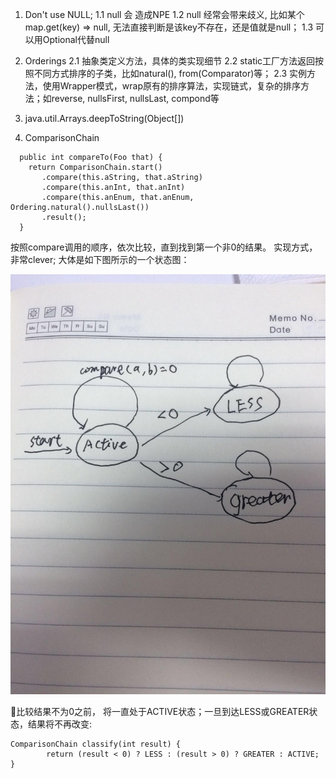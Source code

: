 1. Don't use NULL;
  1.1 null 会 造成NPE
  1.2 null 经常会带来歧义, 比如某个map.get(key) => null, 无法直接判断是该key不存在，还是值就是null；
  1.3 可以用Optional代替null

2. Orderings
  2.1 抽象类定义方法，具体的类实现细节
  2.2 static工厂方法返回按照不同方式排序的子类，比如natural(), from(Comparator)等；
  2.3 实例方法，使用Wrapper模式，wrap原有的排序算法，实现链式，复杂的排序方法；如reverse, nullsFirst, nullsLast, compond等

3. java.util.Arrays.deepToString(Object[])

4. ComparisonChain

  ```
    public int compareTo(Foo that) {
      return ComparisonChain.start()
         .compare(this.aString, that.aString)
         .compare(this.anInt, that.anInt)
         .compare(this.anEnum, that.anEnum, Ordering.natural().nullsLast())
         .result();
    }

  ```
  按照compare调用的顺序，依次比较，直到找到第一个非0的结果。
  实现方式，非常clever; 大体是如下图所示的一个状态图：
  
  ![comparisonchain](../images/ComparisonChain.jpg?raw=true "ComparisonChain")

  比较结果不为0之前， 将一直处于ACTIVE状态；一旦到达LESS或GREATER状态，结果将不再改变:

  ```
  ComparisonChain classify(int result) {
          return (result < 0) ? LESS : (result > 0) ? GREATER : ACTIVE;
  }

  ```